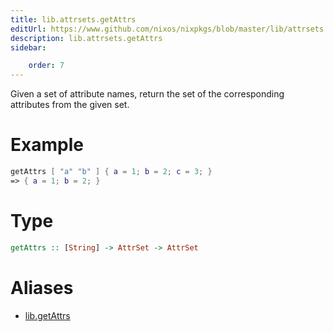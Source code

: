 ```yaml
---
title: lib.attrsets.getAttrs
editUrl: https://www.github.com/nixos/nixpkgs/blob/master/lib/attrsets.nix#L340C5
description: lib.attrsets.getAttrs
sidebar:

    order: 7
---
```


Given a set of attribute names, return the set of the corresponding
attributes from the given set.

# Example

```nix
getAttrs [ "a" "b" ] { a = 1; b = 2; c = 3; }
=> { a = 1; b = 2; }
```

# Type

```haskell
getAttrs :: [String] -> AttrSet -> AttrSet
```


# Aliases

- [lib.getAttrs](/nix-doc-comments/reference/lib/lib-getAttrs)


